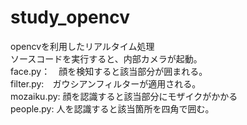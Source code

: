 # study_opencv
opencvを利用したリアルタイム処理<br>
ソースコードを実行すると、内部カメラが起動。<br>
face.py：　顔を検知すると該当部分が囲まれる。<br>
filter.py:　ガウシアンフィルターが適用される。<br>
mozaiku.py: 顔を認識すると該当部分にモザイクがかかる<br>
people.py: 人を認識すると該当箇所を四角で囲む。<br>
